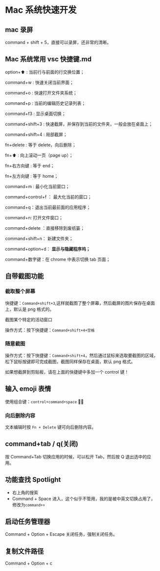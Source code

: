 # Mac 系统快速开发

## mac 录屏

command + shift + 5，直接可以录屏，还非常的清晰。

## Mac 系统常用 vsc 快捷键.md

option+⬆️ : 当前行与前面的行交换位置；

command+w : 快速关闭当前界面；

command+o : 快速打开文件夹系统；

command+p : 当前的编辑历史记录列表；

command+f3 : 显示桌面切换；

command+shift+3 : 快速截屏，并保存到当前的文件夹，一般会放在桌面上；

command+shift+4 : 局部截屏；

fn+delete : 等于 delete，向后删除；

fn+⬆️ : 向上滚动一页（page up）；

fn+右方向键 : 等于 end；

fn+左方向键 : 等于 home；

command+m : 最小化当前窗口；

command+control+f ： 最大化当前的窗口；

command+q：退出当前最前面的应用程序；

command+n: 打开文件窗口；

command+delete ：直接移除到废纸篓；

command+shift+n： 新建文件夹；

command+option+d： **显示与隐藏程序坞；**

command+数字键：在 chrome 中表示切换 tab 页面；

## 自带截图功能

### 截取整个屏幕

快捷键：`Command+shift+3`,这样就截图了整个屏幕，然后截屏的图片保存在桌面上，默认是 png 格式的。

截图某个特定的活动窗口

操作方式：按下快捷键：`Command+shift+4+空格`

### 随意截图

操作方式：按下快捷键：`Command+shift+4`，然后通过鼠标来选取要截图的区域，松下鼠标按键即可完成截图，截图同样保存在桌面，默认 png 格式。

如果想截屏到剪贴板，请在上面的快捷键中多加一个 control 键！

## 输入 emoji 表情

使用组合键：`control+command+space`
🍇🐰

### 向后删除内容

文本编辑时按 `Fn + Delete` 键可向后删除内容。

## command+tab / q(关闭)

按 Command+Tab 切换应用的时候，可以松开 Tab，然后按 Q 退出选中的应用。

## 功能查找 Spotlight

- 右上角的搜索
- Command + Space 进入，这个似乎不管用，我的是被中英文切换占用了，修改为`command+⬆️`

## 启动任务管理器

Command + Option + Escape 关闭任务，强制关闭任务。

## 复制文件路径

Command + Option + c
